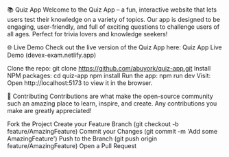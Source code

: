 📚 Quiz App
Welcome to the Quiz App – a fun, interactive website that lets users test their knowledge on a variety of topics. Our app is designed to be engaging, user-friendly, and full of exciting questions to challenge users of all ages. Perfect for trivia lovers and knowledge seekers!

🌐 Live Demo
Check out the live version of the Quiz App here: Quiz App Live Demo (devex-exam.netlify.app)

Clone the repo:
git clone https://github.com/abuyork/quiz-app.git
Install NPM packages:
cd quiz-app
npm install
Run the app:
npm run dev
Visit: Open http://localhost:5173 to view it in the browser.

🤝 Contributing
Contributions are what make the open-source community such an amazing place to learn, inspire, and create. Any contributions you make are greatly appreciated!

Fork the Project
Create your Feature Branch (git checkout -b feature/AmazingFeature)
Commit your Changes (git commit -m 'Add some AmazingFeature')
Push to the Branch (git push origin feature/AmazingFeature)
Open a Pull Request
